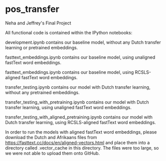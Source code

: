 # pos_transfer
Neha and Jeffrey's Final Project

All functional code is contained within the IPython notebooks:

development.ipynb contains our baseline model, without any Dutch transfer learning or pretrained embeddings.

fasttext_embeddings.ipynb contains our baseline model, using unaligned fastText word embeddings.

fasttext_embeddings.ipynb contains our baseline model, using RCSLS-aligned fastText word embeddings.

transfer_testing.ipynb contains our model with Dutch transfer learning, without any pretrained embeddings.

transfer_testing_with_pretraining.ipynb contains our model with Dutch transfer learning, using unaligned fastText word embeddings.

transfer_testing_with_aligned_pretraining.ipynb contains our model with Dutch transfer learning, using RCSLS-aligned fastText word embeddings.

In order to run the models with aligned fastText word embeddings, please download the Dutch and Afrikaans files from https://fasttext.cc/docs/en/aligned-vectors.html and place them into a directory called .vector_cache in this directory. The files were too large, so we were not able to upload them onto GitHub. 

